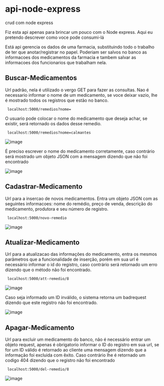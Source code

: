 # api-node-express
crud com node express

Fiz esta api apenas para brincar um pouco com o Node express. Aqui eu pretendo descrever como voce pode consumi-lá
  
Está api gerencia os dados de uma farmacia, substituindo todo o trabalho de ter que anotar/registrar no papel. Poderiam ser salvos no banco as informacoes dos medicamentos da farmacia e tambem salvar as informacoes dos funcionarios que trabalham nela.

## Buscar-Medicamentos

Url padrão, nela é utilizado o vergo GET para fazer as consultas. Nao é necessario informar o nome de um medicamento, se voce deixar vazio, lhe é mostrado todos os registros que estão no banco.

<code> localhost:5000/remedios?nome= </code>

O usuario pode colocar o nome do medicamento que deseja achar, se existir, será retornado os dados desse remedio.

<code> localhost:5000/remedios?nome=calmantes </code>

![image](https://user-images.githubusercontent.com/87936511/171179264-7ae089a1-cd51-4602-b16c-9857660c36a3.png)
  
É preciso escrever o nome do medicamento corretamente, caso contrário será mostrado um objeto JSON com a mensagem dizendo que não foi encontrado

![image](https://user-images.githubusercontent.com/87936511/171181359-cfda6f9c-53c6-43db-a3d9-d115b6b08c34.png)

## Cadastrar-Medicamento

Url para a insercao de novos medicamentos. Entra um objeto JSON com as seguintes informacoes: nome do remédio, preço de venda, descrição do medicamento, produtora e seu número de registro.

<code> localhost:5000/novo-remedio </code>

![image](https://user-images.githubusercontent.com/87936511/171864830-133fc0b1-ac66-4275-94e3-11700fcfe8ff.png)

## Atualizar-Medicamento

Url para a atualizacao das informações do medicamento, entra os mesmos parâmetros que a funcionalidade de inserção, porém em sua url é necessário informar o id do registro, caso contrário será retornado um erro dizendo que o método não foi encontrado.

<code> localhost:5000/att-remedio/8 </code>

![image](https://user-images.githubusercontent.com/87936511/171865907-3ed3e725-28b6-4f30-b246-08f86e9fde31.png)

Caso seja informado um ID inválido, o sistema retorna um badrequest dizendo que este registro não foi encontrado.

![image](https://user-images.githubusercontent.com/87936511/171866265-e5b81ffb-496d-4963-8dc1-79cc65c7f524.png)

## Apagar-Medicamento

Url para excluir um medicamento do banco, não é necessário entrar um objeto request, apenas é obrigatorio informar o ID do registro em sua url, se for um ID válido é retornado ao cliente uma mensagem dizendo que a informação foi excluida com êxito. Caso contrário lhe é retornado um codigo 404 dizendo que o registro não foi encontrado

<code> localhost:5000/del-remedio/8 </code>

![image](https://user-images.githubusercontent.com/87936511/171871763-e50a59ec-d1f1-4030-836f-de4e1dd20fc8.png)
